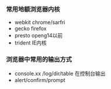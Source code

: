 ### 常用地额浏览器内核
- webkit  chrome/sarfri
- gecko   firefox
- presto   openg14以前
- trident  IE内核
### 浏览器中常用的输出方式
- console.xx /log/dir/table  在控制台输出
- alert/confirm/prompt